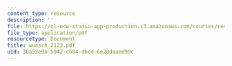 ```yaml
---
content_type: resource
description: ''
file: https://ol-ocw-studio-app-production.s3.amazonaws.com/courses/res-12-000-evolution-of-physical-oceanography-spring-2007/36a52e9a5942c604dbcd6e28daaed99c_wunsch_2123.pdf
file_type: application/pdf
resourcetype: Document
title: wunsch_2123.pdf
uid: 36a52e9a-5942-c604-dbcd-6e28daaed99c
---
```

